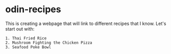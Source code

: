 # odin-recipes

This is creating a webpage that will link to different recipes that I know.
Let's start out with:

    1. Thai Fried Rice
    2. Mushroom Fighting the Chicken Pizza
    3. Seafood Poke Bowl